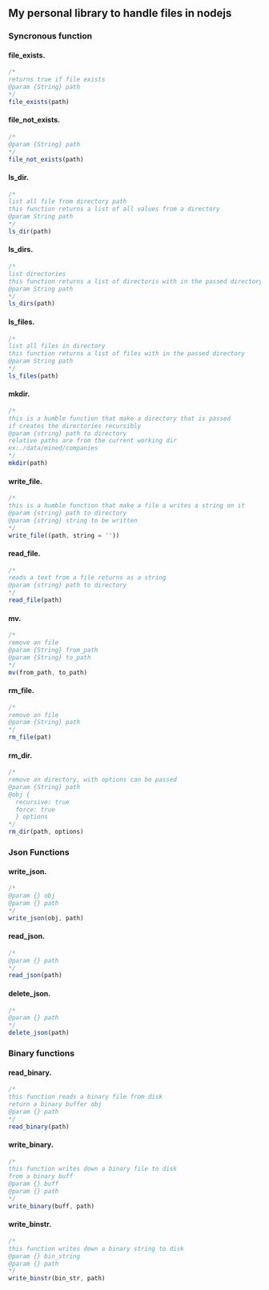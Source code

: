 # 

## My personal library to handle files in nodejs 

### Syncronous function

#### file_exists. 
```javascript
/*
returns true if file exists
@param {String} path
*/
file_exists(path)
```


#### file_not_exists.
```javascript
/*
@param {String} path
*/
file_not_exists(path)
```


#### ls_dir.
```javascript
/*
list all file from directory path
this function returns a list of all values from a directory
@param String path
*/
ls_dir(path)
```


#### ls_dirs.
```javascript
/*
list directories
this function returns a list of directoris with in the passed directory
@param String path
*/
ls_dirs(path)
```


#### ls_files.
```javascript
/*
list all files in directory
this function returns a list of files with in the passed directory
@param String path
*/
ls_files(path)
```


#### mkdir.
```javascript
/*
this is a humble function that make a directory that is passed
if creates the directories recursibly
@param {string} path to directory
relative paths are from the current working dir
ex:./data/mined/companies
*/
mkdir(path)
```


#### write_file.
```javascript
/*
this is a humble function that make a file a writes a string on it
@param {string} path to directory
@param {string} string to be written
*/
write_file((path, string = ''))
```


#### read_file.
```javascript
/*
reads a text from a file returns as a string
@param {string} path to directory
*/
read_file(path)
```


#### mv.
```javascript
/*
remove an file
@param {String} from_path
@param {String} to_path
*/
mv(from_path, to_path)
```


#### rm_file.
```javascript
/*
remove an file
@param {String} path
*/
rm_file(pat)
```


#### rm_dir.
```javascript
/*
remove an directory, with options can be passed
@param {String} path
@obj {
  recursive: true
  force: true
  } options
*/
rm_dir(path, options)
```
   
### Json Functions

#### write_json.
```javascript
/*
@param {} obj
@param {} path
*/
write_json(obj, path) 
```   

#### read_json.
```javascript
/*
@param {} path
*/
read_json(path)
```
   

#### delete_json.
```javascript
/*
@param {} path
*/
delete_json(path)
```

### Binary functions

#### read_binary.
```javascript
/*
this function reads a binary file from disk
return a binary buffer obj
@param {} path
*/
read_binary(path)
```


#### write_binary.
```javascript
/*
this function writes down a binary file to disk
from a binary buff
@param {} buff
@param {} path
*/
write_binary(buff, path)
```
   

#### write_binstr.
```javascript
/*
this function writes down a binary string to disk
@param {} bin_string
@param {} path
*/
write_binstr(bin_str, path)
```
